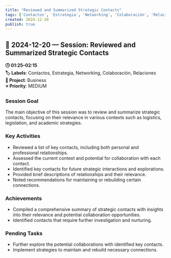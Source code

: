```yaml
---
title: "Reviewed and Summarized Strategic Contacts"
tags: ['Contactos', 'Estrategia', 'Networking', 'Colaboración', 'Relaciones']
created: 2024-12-20
publish: true
---
```


## 📅 2024-12-20 — Session: Reviewed and Summarized Strategic Contacts

**🕒 01:25–02:15**  
**🏷️ Labels**: Contactos, Estrategia, Networking, Colaboración, Relaciones  
**📂 Project**: Business  
**⭐ Priority**: MEDIUM  


### Session Goal
The main objective of this session was to review and summarize strategic contacts, focusing on their relevance in various contexts such as logistics, legislation, and academic strategies.

### Key Activities
- Reviewed a list of key contacts, including both personal and professional relationships.
- Assessed the current context and potential for collaboration with each contact.
- Identified key contacts for future strategic interactions and explorations.
- Provided brief descriptions of relationships and their relevance.
- Noted recommendations for maintaining or rebuilding certain connections.

### Achievements
- Compiled a comprehensive summary of strategic contacts with insights into their relevance and potential collaboration opportunities.
- Identified contacts that require further investigation and nurturing.

### Pending Tasks
- Further explore the potential collaborations with identified key contacts.
- Implement strategies to maintain and rebuild necessary connections.
